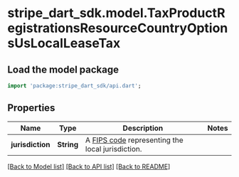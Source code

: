 # stripe_dart_sdk.model.TaxProductRegistrationsResourceCountryOptionsUsLocalLeaseTax

## Load the model package
```dart
import 'package:stripe_dart_sdk/api.dart';
```

## Properties
Name | Type | Description | Notes
------------ | ------------- | ------------- | -------------
**jurisdiction** | **String** | A [FIPS code](https://www.census.gov/library/reference/code-lists/ansi.html) representing the local jurisdiction. | 

[[Back to Model list]](../README.md#documentation-for-models) [[Back to API list]](../README.md#documentation-for-api-endpoints) [[Back to README]](../README.md)


